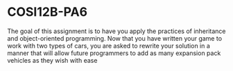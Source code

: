 # COSI12B-PA6
The goal of this assignment is to have you apply the practices of inheritance and object-oriented 
programming.
Now that you have written your game to work with two types of cars, you are asked to rewrite your 
solution in a manner that will allow future programmers to add as many expansion pack vehicles as 
they wish with ease
